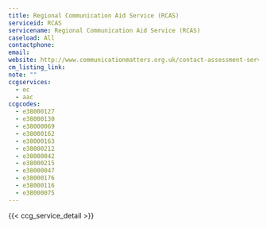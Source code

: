 ```yaml
---
title: Regional Communication Aid Service (RCAS)
serviceid: RCAS
servicename: Regional Communication Aid Service (RCAS)
caseload: All
contactphone: 
email: 
website: http://www.communicationmatters.org.uk/contact-assessment-service/regional-communication-aid-service
cm_listing_link: 
note: ""
ccgservices:
  - ec
  - aac
ccgcodes:
  - e38000127
  - e38000130
  - e38000069
  - e38000162
  - e38000163
  - e38000212
  - e38000042
  - e38000215
  - e38000047
  - e38000176
  - e38000116
  - e38000075
---
```


{{< ccg_service_detail >}}
